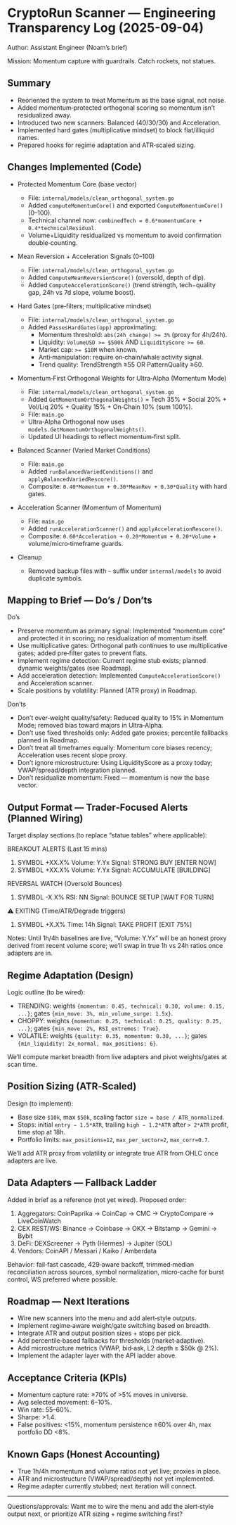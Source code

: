 # CryptoRun Scanner — Engineering Transparency Log (2025-09-04)

Author: Assistant Engineer (Noam’s brief)

Mission: Momentum capture with guardrails. Catch rockets, not statues.

## Summary

- Reoriented the system to treat Momentum as the base signal, not noise.
- Added momentum‑protected orthogonal scoring so momentum isn’t residualized away.
- Introduced two new scanners: Balanced (40/30/30) and Acceleration.
- Implemented hard gates (multiplicative mindset) to block flat/illiquid names.
- Prepared hooks for regime adaptation and ATR‑scaled sizing.

## Changes Implemented (Code)

- Protected Momentum Core (base vector)
  - File: `internal/models/clean_orthogonal_system.go`
  - Added `computeMomentumCore()` and exported `ComputeMomentumCore()` (0–100).
  - Technical channel now: `combinedTech = 0.6*momentumCore + 0.4*technicalResidual`.
  - Volume+Liquidity residualized vs momentum to avoid confirmation double‑counting.

- Mean Reversion + Acceleration Signals (0–100)
  - File: `internal/models/clean_orthogonal_system.go`
  - Added `ComputeMeanReversionScore()` (oversold, depth of dip).
  - Added `ComputeAccelerationScore()` (trend strength, tech−quality gap, 24h vs 7d slope, volume boost).

- Hard Gates (pre‑filters; multiplicative mindset)
  - File: `internal/models/clean_orthogonal_system.go`
  - Added `PassesHardGates(opp)` approximating:
    - Momentum threshold: `abs(24h_change) >= 3%` (proxy for 4h/24h).
    - Liquidity: `VolumeUSD >= $500k` AND `LiquidityScore >= 60`.
    - Market cap: `>= $10M` when known.
    - Anti‑manipulation: require on‑chain/whale activity signal.
    - Trend quality: TrendStrength ≥55 OR PatternQuality ≥60.

- Momentum‑First Orthogonal Weights for Ultra‑Alpha (Momentum Mode)
  - File: `internal/models/clean_orthogonal_system.go`
  - Added `GetMomentumOrthogonalWeights()` = Tech 35% + Social 20% + Vol/Liq 20% + Quality 15% + On‑Chain 10% (sum 100%).
  - File: `main.go`
  - Ultra‑Alpha Orthogonal now uses `models.GetMomentumOrthogonalWeights()`.
  - Updated UI headings to reflect momentum‑first split.

- Balanced Scanner (Varied Market Conditions)
  - File: `main.go`
  - Added `runBalancedVariedConditions()` and `applyBalancedVariedRescore()`.
  - Composite: `0.40*Momentum + 0.30*MeanRev + 0.30*Quality` with hard gates.

- Acceleration Scanner (Momentum of Momentum)
  - File: `main.go`
  - Added `runAccelerationScanner()` and `applyAccelerationRescore()`.
  - Composite: `0.60*Acceleration + 0.20*Momentum + 0.20*Volume` + volume/micro‑timeframe guards.

- Cleanup
  - Removed backup files with `~` suffix under `internal/models` to avoid duplicate symbols.

## Mapping to Brief — Do’s / Don’ts

Do’s
- Preserve momentum as primary signal: Implemented “momentum core” and protected it in scoring; no residualization of momentum itself.
- Use multiplicative gates: Orthogonal path continues to use multiplicative gates; added pre‑filter gates to prevent flats.
- Implement regime detection: Current regime stub exists; planned dynamic weights/gates (see Roadmap).
- Add acceleration detection: Implemented `ComputeAccelerationScore()` and Acceleration scanner.
- Scale positions by volatility: Planned (ATR proxy) in Roadmap.

Don’ts
- Don’t over‑weight quality/safety: Reduced quality to 15% in Momentum Mode; removed bias toward majors in Ultra‑Alpha.
- Don’t use fixed thresholds only: Added gate proxies; percentile fallbacks planned in Roadmap.
- Don’t treat all timeframes equally: Momentum core biases recency; Acceleration uses recent slope proxy.
- Don’t ignore microstructure: Using LiquidityScore as a proxy today; VWAP/spread/depth integration planned.
- Don’t residualize momentum: Fixed — momentum is now the base vector.

## Output Format — Trader‑Focused Alerts (Planned Wiring)

Target display sections (to replace “statue tables” where applicable):

BREAKOUT ALERTS (Last 15 mins)
1. SYMBOL  +XX.X%  Volume: Y.Yx  Signal: STRONG BUY    [ENTER NOW]
2. SYMBOL  +XX.X%  Volume: Y.Yx  Signal: ACCUMULATE    [BUILDING]

REVERSAL WATCH (Oversold Bounces)
1. SYMBOL  -X.X%   RSI: NN       Signal: BOUNCE SETUP  [WAIT FOR TURN]

⚠️ EXITING (Time/ATR/Degrade triggers)
1. SYMBOL  +X.X%   Time: 14h     Signal: TAKE PROFIT   [EXIT 75%]

Notes: Until 1h/4h baselines are live, “Volume: Y.Yx” will be an honest proxy derived from recent volume score; we’ll swap in true 1h vs 24h ratios once adapters are in.

## Regime Adaptation (Design)

Logic outline (to be wired):
- TRENDING: weights `{momentum: 0.45, technical: 0.30, volume: 0.15, ...}`; gates `{min_move: 3%, min_volume_surge: 1.5x}`.
- CHOPPY: weights `{momentum: 0.25, technical: 0.25, quality: 0.25, ...}`; gates `{min_move: 2%, RSI_extremes: True}`.
- VOLATILE: weights `{quality: 0.35, momentum: 0.30, ...}`; gates `{min_liquidity: 2x_normal, max_positions: 6}`.

We’ll compute market breadth from live adapters and pivot weights/gates at scan time.

## Position Sizing (ATR‑Scaled)

Design (to implement):
- Base size `$10k`, max `$50k`, scaling factor `size = base / ATR_normalized`.
- Stops: initial `entry − 1.5*ATR`, trailing `high − 1.2*ATR` after `> 2*ATR` profit, time stop at 18h.
- Portfolio limits: `max_positions=12`, `max_per_sector=2`, `max_corr=0.7`.

We’ll add ATR proxy from volatility or integrate true ATR from OHLC once adapters are live.

## Data Adapters — Fallback Ladder

Added in brief as a reference (not yet wired). Proposed order:
1) Aggregators: CoinPaprika → CoinCap → CMC → CryptoCompare → LiveCoinWatch
2) CEX REST/WS: Binance → Coinbase → OKX → Bitstamp → Gemini → Bybit
3) DeFi: DEXScreener → Pyth (Hermes) → Jupiter (SOL)
4) Vendors: CoinAPI / Messari / Kaiko / Amberdata

Behavior: fail‑fast cascade, 429‑aware backoff, trimmed‑median reconciliation across sources, symbol normalization, micro‑cache for burst control, WS preferred where possible.

## Roadmap — Next Iterations

- Wire new scanners into the menu and add alert‑style outputs.
- Implement regime‑aware weight/gate switching based on breadth.
- Integrate ATR and output position sizes + stops per pick.
- Add percentile‑based fallbacks for thresholds (market‑adaptive).
- Add microstructure metrics (VWAP, bid‑ask, L2 depth ≥ $50k @ 2%).
- Implement the adapter layer with the API ladder above.

## Acceptance Criteria (KPIs)

- Momentum capture rate: ≥70% of >5% moves in universe.
- Avg selected movement: 6–10%.
- Win rate: 55–60%.
- Sharpe: >1.4.
- False positives: <15%, momentum persistence ≥60% over 4h, max portfolio DD <8%.

## Known Gaps (Honest Accounting)

- True 1h/4h momentum and volume ratios not yet live; proxies in place.
- ATR and microstructure (VWAP/spread/depth) not yet implemented.
- Regime adapter currently stubbed; next iteration will connect.

---

Questions/approvals: Want me to wire the menu and add the alert‑style output next, or prioritize ATR sizing + regime switching first?

